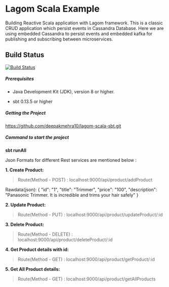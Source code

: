 # Lagom Scala Example

Building Reactive Scala application with Lagom framework. This is a classic CRUD application which persist events in Cassandra Database. Here we are using embedded Cassandra to persist events and embedded kafka for publishing and subscribing between microservices.

## Build Status
[![Build Status](https://travis-ci.org/deepakmehra10/slack-github.svg?branch=master)](https://travis-ci.org/deepakmehra10/slack-github)

##### Prerequisites

* Java Development Kit (JDK), version 8 or higher.

* sbt 0.13.5 or higher

##### Getting the Project
https://github.com/deepakmehra10/lagom-scala-sbt.git

##### Command to start the project

**sbt runAll**

Json Formats for different Rest services are mentioned below :

**1. Create Product:**

> Route(Method - POST) : localhost:9000/api/product/addProduct

Rawdata(json): { "id": "1", "title": "Trimmer", "price": "100", "description": "Panasonic Trimmer. It is incredible and trims your hair safely" }

**2. Update Product:**

>Route(Method - PUT) : localhost:9000/api/product/updateProduct/:id

**3. Delete Product:**

> Route(Method - DELETE) : localhost:9000/api/product/deleteProduct/:id

**4. Get Product details with id:**

> Route(Method - GET) : localhost:9000/api/product/getProduct/:id

**5. Get All Product details:**

>Route(Method - GET) : localhost:9000/api/product/getAllProducts


